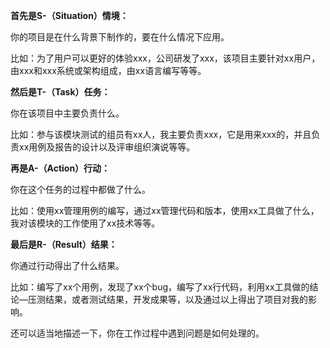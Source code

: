 **首先是S-（Situation）情境：**

你的项目是在什么背景下制作的，要在什么情况下应用。

比如：为了用户可以更好的体验xxx，公司研发了xxx，该项目主要针对xx用户，由xxx和xxx系统或架构组成，由xx语言编写等等。

**然后是T-（Task）任务：**

你在该项目中主要负责什么。

比如：参与该模块测试的组员有xx人，我主要负责xxx，它是用来xxx的，并且负责xx用例及报告的设计以及评审组织演说等等。

**再是A-（Action）行动：**

你在这个任务的过程中都做了什么。

比如：使用xx管理用例的编写，通过xx管理代码和版本，使用xx工具做了什么，我对该模块的工作使用了xx技术等等。

**最后是R-（Result）结果：**

你通过行动得出了什么结果。

比如：编写了xx个用例，发现了xx个bug，编写了xx行代码，利用xx工具做的结论—压测结果，或者测试结果，开发成果等，以及通过以上得出了项目对我的影响。

还可以适当地描述一下，你在工作过程中遇到问题是如何处理的。

